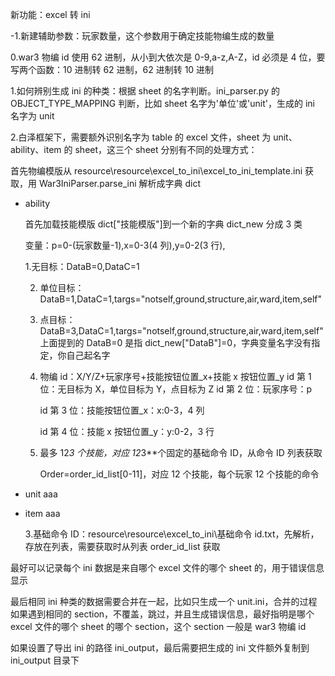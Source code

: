 新功能：excel 转 ini

-1.新建辅助参数：玩家数量，这个参数用于确定技能物编生成的数量

0.war3 物编 id 使用 62 进制，从小到大依次是 0-9,a-z,A-Z，id 必须是 4 位，要写两个函数：10 进制转 62 进制，62 进制转 10 进制

1.如何辨别生成 ini 的种类：根据 sheet 的名字判断。ini_parser.py 的 OBJECT_TYPE_MAPPING 判断，比如 sheet 名字为'单位'或'unit'，生成的 ini 名字为 unit

2.白泽框架下，需要额外识别名字为 table 的 excel 文件，sheet 为 unit、ability、item 的 sheet，这三个 sheet 分别有不同的处理方式：

首先物编模版从 resource\resource\excel_to_ini\excel_to_ini_template.ini 获取，用 War3IniParser.parse_ini 解析成字典 dict

- ability

  首先加载技能模版 dict["技能模版"]到一个新的字典 dict_new
  分成 3 类

  变量：p=0-(玩家数量-1),x=0-3(4 列),y=0-2(3 行),

  1.无目标：DataB=0,DataC=1

  2. 单位目标：DataB=1,DataC=1,targs="notself,ground,structure,air,ward,item,self"
  3. 点目标：DataB=3,DataC=1,targs="notself,ground,structure,air,ward,item,self"
     上面提到的 DataB=0 是指 dict_new["DataB"]=0，字典变量名字没有指定，你自己起名字
  4. 物编 id：X/Y/Z+玩家序号+技能按钮位置\_x+技能 x 按钮位置\_y
     id 第 1 位：无目标为 X，单位目标为 Y，点目标为 Z
     id 第 2 位：玩家序号：p

     id 第 3 位：技能按钮位置\_x：x:0-3，4 列

     id 第 4 位：技能 x 按钮位置\_y：y:0-2，3 行

  5. 最多 12*3 个技能，对应 12*3\*\*个固定的基础命令 ID，从命令 ID 列表获取

     Order=order_id_list[0-11]，对应 12 个技能，每个玩家 12 个技能的命令

- unit
  aaa
- item
  aaa

  3.基础命令 ID：resource\resource\excel_to_ini\基础命令 id.txt，先解析，存放在列表，需要获取时从列表 order_id_list 获取

最好可以记录每个 ini 数据是来自哪个 excel 文件的哪个 sheet 的，用于错误信息显示

最后相同 ini 种类的数据需要合并在一起，比如只生成一个 unit.ini，合并的过程如果遇到相同的 section，不覆盖，跳过，并且生成错误信息，最好指明是哪个 excel 文件的哪个 sheet 的哪个 section，这个 section 一般是 war3 物编 id

如果设置了导出 ini 的路径 ini_output，最后需要把生成的 ini 文件额外复制到 ini_output 目录下
